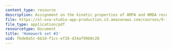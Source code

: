 ```yaml
---
content_type: resource
description: Assignment on the kinetic properties of AMPA and NMDA receptors.
file: https://ol-ocw-studio-app-production.s3.amazonaws.com/courses/9-16-cellular-neurophysiology-spring-2002/fbde0a5c6b18f1ccef26d34af9960c28_problem_set_3.pdf
file_type: application/pdf
resourcetype: Document
title: 'Homework set #3'
uid: fbde0a5c-6b18-f1cc-ef26-d34af9960c28
---
```

